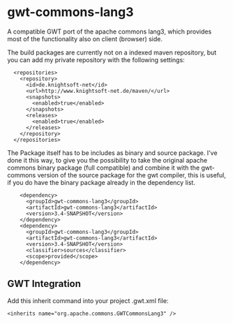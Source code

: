 gwt-commons-lang3
=================

A compatible GWT port of the apache commons lang3, which provides most of the functionality also on client (browser) side.

The build packages are currently not on a indexed maven repository, but you can add my private repository with the following settings:

```
  <repositories>
    <repository>    
      <id>de.knightsoft-net</id>    
      <url>http://www.knightsoft-net.de/maven/</url>    
      <snapshots>      
        <enabled>true</enabled> 
      </snapshots>    
      <releases>      
        <enabled>true</enabled>
      </releases>  
    </repository>
  </repositories>
```

The Package itself has to be includes as binary and source package. I've done it this way, to give you the possibility to take the original apache commons binary package (full compatible) and combine it with the gwt-commons version of the source package for the gwt compiler, this is useful, if you do have the binary package already in the dependency list.

```
    <dependency>
      <groupId>gwt-commons-lang3</groupId>
      <artifactId>gwt-commons-lang3</artifactId>
      <version>3.4-SNAPSHOT</version>
    </dependency>
    <dependency>
      <groupId>gwt-commons-lang3</groupId>
      <artifactId>gwt-commons-lang3</artifactId>
      <version>3.4-SNAPSHOT</version>
      <classifier>sources</classifier>
      <scope>provided</scope>
    </dependency>
```

GWT Integration
---------------

Add this inherit command into your project .gwt.xml file:

```
<inherits name="org.apache.commons.GWTCommonsLang3" />
```
